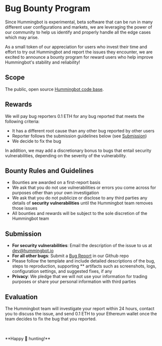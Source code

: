 # Bug Bounty Program

Since Hummingbot is experimental, beta software that can be run in many different user configurations and markets, we are leveraging the power of our community to help us identify and properly handle all the edge cases which may arise.

As a small token of our appreciation for users who invest their time and effort to try out Hummingbot and report the issues they encounter, we are excited to announce a bounty program for reward users who help improve Hummingbot's stability and reliability!

## Scope
The public, open source [Hummingbot code base](https://github.com/CoinAlpha/hummingbot).

## Rewards

We will pay bug reporters 0.1 ETH for any bug reported that meets the following criteria:

* It has a different root cause than any other bug reported by other users
* Reporter follows the submission guidelines below (see [Submission](/support/bug-bounty-program/#submission))
* We decide to fix the bug

In addition, we may add a discretionary bonus to bugs that entail security vulnerabilities, depending on the severity of the vulnerability.

## Bounty Rules and Guidelines

* Bounties are awarded on a first-report basis
* We ask that you do not use vulnerabilities or errors you come across for purposes other than your own investigation
* We ask that you do not publicize or disclose to any third parties any details of **security vulnerabilities** until the Hummingbot team removes those issues
* All bounties and rewards will be subject to the sole discretion of the Hummingbot team

## Submission

* **For security vulnerabilities**: Email the description of the issue to us at dev@hummingbot.io
* **For all other bugs**: Submit a [Bug Report](https://github.com/CoinAlpha/hummingbot/issues/new?assignees=&labels=bug&template=bug_report.md&title=%5BBUG%5D) in our Github repo
* Please follow the template and include detailed descriptions of the bug, steps to reproduction, supporting ** artifacts such as screenshots, logs, configuration settings, and suggested fixes, if any
* **Privacy**: We pledge that we will not use your information for trading purposes or share your personal information with third parties

## Evaluation
The Hummingbot team will investigate your report within 24 hours, contact you to discuss the issue, and send 0.1 ETH to your Ethereum wallet once the team decides to fix the bug that you reported.

<br />
<br />
**Happy 🐞 hunting!**

